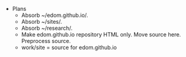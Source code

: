 - Plans
    - Absorb ~/edom.github.io/.
    - Absorb ~/sites/.
    - Absorb ~/research/.
    - Make edom.github.io repository HTML only. Move source here. Preprocess source.
    - work/site = source for edom.github.io

